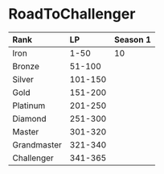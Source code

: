 # RoadToChallenger
| Rank        | LP      | Season 1 |
| :---        | :---    | :---     |
| Iron        | 1-50    | 10       |
| Bronze      | 51-100  |          |
| Silver      | 101-150 |          |
| Gold        | 151-200 |          |
| Platinum    | 201-250 |          |
| Diamond     | 251-300 |          |
| Master      | 301-320 |          |
| Grandmaster | 321-340 |          |
| Challenger  | 341-365 |          |
